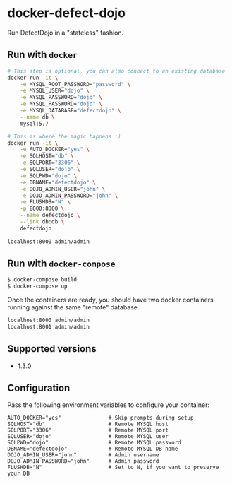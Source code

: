 # docker-defect-dojo

Run DefectDojo in a "stateless" fashion.

## Run with `docker`
```bash
# This step is optional, you can also connect to an existing database
docker run -it \
    -e MYSQL_ROOT_PASSWORD="password" \
    -e MYSQL_USER="dojo" \
    -e MYSQL_PASSWORD="dojo" \
    -e MYSQL_PASSWORD="dojo" \
    -e MYSQL_DATABASE="defectdojo" \
    --name db \
    mysql:5.7 

# This is where the magic happens :)
docker run -it \
    -e AUTO_DOCKER="yes" \
    -e SQLHOST="db" \
    -e SQLPORT="3306" \
    -e SQLUSER="dojo" \
    -e SQLPWD="dojo" \
    -e DBNAME="defectdojo" \
    -e DOJO_ADMIN_USER="john" \
    -e DOJO_ADMIN_PASSWORD="john" \
    -e FLUSHDB="N" \
    -p 8000:8000 \
    --name defectdojo \
    --link db:db \
    defectdojo
    
localhost:8000 admin/admin
```

## Run with `docker-compose`
```bash
$ docker-compose build
$ docker-compose up
```

Once the containers are ready, you should have two docker containers running against the same
"remote" database.

```bash
localhost:8000 admin/admin
localhost:8001 admin/admin
```

## Supported versions
- 1.3.0

## Configuration
Pass the following environment variables to configure your container:

```
AUTO_DOCKER="yes"               # Skip prompts during setup
SQLHOST="db"                    # Remote MYSQL host
SQLPORT="3306"                  # Remote MYSQL port
SQLUSER="dojo"                  # Remote MYSQL user
SQLPWD="dojo"                   # Remote MYSQL password
DBNAME="defectdojo"             # Remote MYSQL DB name
DOJO_ADMIN_USER="john"          # Admin username
DOJO_ADMIN_PASSWORD="john"      # Admin password
FLUSHDB="N"                     # Set to N, if you want to preserve your DB
```
